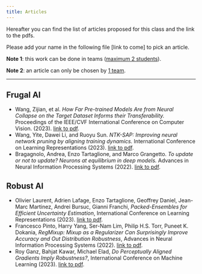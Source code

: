 ```yaml
---
title: Articles
---
```


Hereafter you can find the list of articles proposed for this class and the link to the pdfs. 

Please add your name in the following file [link to come] to pick an article. 

**Note 1**: this work can be done in teams (<span style="text-decoration:underline">maximum 2 students</span>).

**Note 2**: an article can only be chosen by <span style="text-decoration:underline">1 team</span>.

<hr/>

## Frugal AI 

* Wang, Zijian, et al. *How Far Pre-trained Models Are from Neural Collapse on the Target Dataset Informs their Transferability.* Proceedings of the IEEE/CVF International Conference on Computer Vision. (2023). [link to pdf](https://openaccess.thecvf.com/content/ICCV2023/papers/Wang_How_Far_Pre-trained_Models_Are_from_Neural_Collapse_on_the_ICCV_2023_paper.pdf).
* Wang, Yite, Dawei Li, and Ruoyu Sun. *NTK-SAP: Improving neural network pruning by aligning training dynamics.* International Conference on Learning Representations (2023). [link to pdf](https://arxiv.org/abs/2304.02840).
* Bragagnolo, Andrea, Enzo Tartaglione, and Marco Grangetto. *To update or not to update? Neurons at equilibrium in deep models.* Advances in Neural Information Processing Systems (2022). [link to pdf](https://proceedings.neurips.cc/paper_files/paper/2022/file/8b2fc235787852ead92da2268cd9e90c-Paper-Conference.pdf).

## Robust AI 
* Olivier Laurent, Adrien Lafage, Enzo Tartaglione, Geoffrey Daniel, Jean-Marc Martinez, Andrei Bursuc, Gianni Franchi, *Packed-Ensembles for Efficient Uncertainty Estimation*,  International Conference on Learning Representations (2023). [link to pdf](https://openreview.net/pdf?id=XXTyv1zD9zD).
* Francesco Pinto, Harry Yang, Ser-Nam Lim, Philip H.S. Torr, Puneet K. Dokania, *RegMixup: Mixup as a Regularizer Can Surprisingly Improve Accuracy and Out Distribution Robustness*, Advances in Neural Information Processing Systems (2022). [link to pdf](https://openreview.net/pdf?id=5j6fWcPccO).
* Roy Ganz, Bahjat Kawar, Michael Elad, *Do Perceptually Aligned Gradients Imply Robustness?*, International Conference on Machine Learning (2023). [link to pdf](http://proceedings.mlr.press/v202/ganz23a/ganz23a.pdf).
